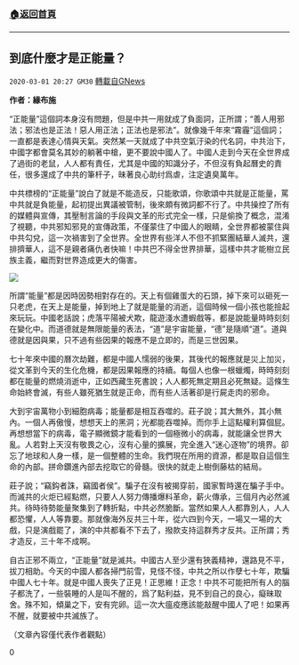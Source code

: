 ###  [:house:返回首頁](https://github.com/ourhimalayas/txt)
---

## 到底什麼才是正能量？
`2020-03-01 20:27 GM30` [轉載自GNews](https://gnews.org/zh-hant/128189/)

**作者：緣布施**

“正能量”這個詞本身沒有問題，但是中共一用就成了負面詞，正所謂；“善人用邪法；邪法也是正法！惡人用正法；正法也是邪法”。就像幾千年來“霧霾”這個詞；一直都是表達心情與天氣。突然某一天就成了中共空氣汙染的代名詞，中共治下，中國字都會莫名其妙的躺著中槍，更不要說中國人了。中國人走到今天在全世界成了過街的老鼠，人人都有責任，尤其是中國的知識分子，不但沒有負起曆史的責任，很多還成了中共的筆杆子，昧著良心助纣爲虐，注定遺臭萬年。

中共標榜的“正能量”說白了就是不能造反，只能歌頌，你歌頌中共就是正能量，罵中共就是負能量，起初提出異議被管制，後來頗有微詞都不行了。中共操控了所有的媒體與宣傳，其壓制言論的手段與文革的形式完全一樣，只是偷換了概念，混淆了視聽，中共邪知邪見的宣傳政策，不僅蒙住了中國人的眼睛，全世界都被蒙住與中共勾兌，這一次禍害到了全世界。全世界有些洋人不但不抓緊團結華人滅共，還排擠華人，這不是親者痛仇者快嘛！中共巴不得全世界排華，這樣中共才能樹立民族主義，繼而對世界造成更大的傷害。

![](https://s3-ap-northeast-1.amazonaws.com/news.guo.offload.media/wp-content/uploads/2020/02/29233630/image0-500.jpg)

所謂“能量”都是因時因勢相對存在的。天上有個雞蛋大的石頭，掉下來可以砸死一只老虎，在天上是能量，掉到地上了就是能量的消逝，這個時候一個小孩也能撿起來玩玩。中國老話說；虎落平陽被犬欺，龍遊淺水遭蝦戲等，都是說能量時時刻刻在變化中。而道德就是無限能量的表法，“道”是宇宙能量，“德”是隨順“道”。道與德就是因與果，只不過有些因果的報應不是立即的，而是三世因果。

七十年來中國的曆次劫難，都是中國人懦弱的後果，其後代的報應就是災上加災，從文革到今天的生化危機，都是因果報應的持續。每個人也像一根蠟燭，時時刻刻都在能量的燃燒消逝中，正如西藏生死書說；人人都死無定期且必死無疑。這條生命始終會滅，有些人雖死猶生就是正命，而有些人活著卻是行屍走肉的邪命。

大到宇宙萬物小到細胞病毒；能量都是相互吞噬的。莊子說；其大無外，其小無內。一個人再傲慢，想想天上的黑洞；光都能吞噬掉。而你手上這點權利算個屁。再想想當下的病毒，電子顯微鏡才能看到的一個極微小的病毒，就能讓全世界大亂。人若對上天沒有敬畏之心，沒有心量的擴展，完全進入“迷心逐物”的境界。卻忘了地球和人身一樣，是一個整體的生命。我們現在所用的資源，都是取自這個生命的內部。拼命鑽進內部去挖取它的骨髓。很快的就走上樹倒藤枯的結局。

莊子說；“竊鈎者誅，竊國者侯”。騙子在沒有被揭穿前，國家暫時還在騙子手中。而滅共的火炬已經點燃，只要人人努力傳播爆料革命，薪火傳承，三個月內必然滅共。待時待勢能量聚集到了轉折點，中共必然脆斷。當然如果人人都靠別人，人人都恐懼，人人等靠要。那就像海外反共三十年，從六四到今天，一場又一場的大戲，只是演戲罷了，演的中共都看不下去了，撥款支持這群秀才反共。正所謂；秀才造反，三十年不成啊。

自古正邪不兩立，“正能量”就是滅共。中國古人至少還有狹義精神，還路見不平，拔刀相助。今天的中國人都各掃門前雪，見怪不怪，中共之所以作孽七十年，欺騙中國人七十年。就是中國人喪失了正見！正思維！正念！中共不可能把所有人的腦子都洗了，一些裝睡的人是叫不醒的，爲了點利益，見不到自己的良心，癡昧取舍。殊不知，傾巢之下，安有完卵。這一次大瘟疫應該能敲醒中國人了吧！如果再不醒，就要被中共滅族了。

（文章內容僅代表作者觀點）

0

